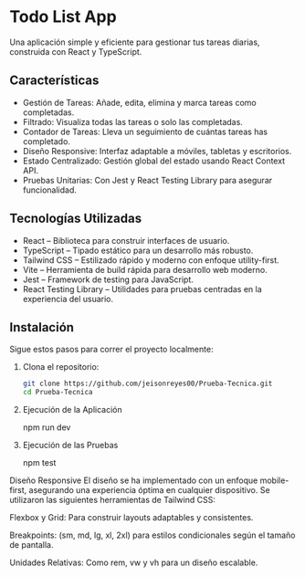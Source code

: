 # Todo List App

Una aplicación simple y eficiente para gestionar tus tareas diarias, construida con React y TypeScript.

## Características

- Gestión de Tareas: Añade, edita, elimina y marca tareas como completadas.
- Filtrado: Visualiza todas las tareas o solo las completadas.
- Contador de Tareas: Lleva un seguimiento de cuántas tareas has completado.
- Diseño Responsive: Interfaz adaptable a móviles, tabletas y escritorios.
- Estado Centralizado: Gestión global del estado usando React Context API.
- Pruebas Unitarias: Con Jest y React Testing Library para asegurar funcionalidad.

## Tecnologías Utilizadas

- React – Biblioteca para construir interfaces de usuario.
- TypeScript – Tipado estático para un desarrollo más robusto.
- Tailwind CSS – Estilizado rápido y moderno con enfoque utility-first.
- Vite – Herramienta de build rápida para desarrollo web moderno.
- Jest – Framework de testing para JavaScript.
- React Testing Library – Utilidades para pruebas centradas en la experiencia del usuario.

## Instalación

Sigue estos pasos para correr el proyecto localmente:

1. Clona el repositorio:

   ```bash
   git clone https://github.com/jeisonreyes00/Prueba-Tecnica.git
   cd Prueba-Tecnica

2. Ejecución de la Aplicación

    npm run dev

3. Ejecución de las Pruebas

    npm test

Diseño Responsive
El diseño se ha implementado con un enfoque mobile-first, asegurando una experiencia óptima en cualquier dispositivo. Se utilizaron las siguientes herramientas de Tailwind CSS:

Flexbox y Grid: Para construir layouts adaptables y consistentes.

Breakpoints: (sm, md, lg, xl, 2xl) para estilos condicionales según el tamaño de pantalla.

Unidades Relativas: Como rem, vw y vh para un diseño escalable.

